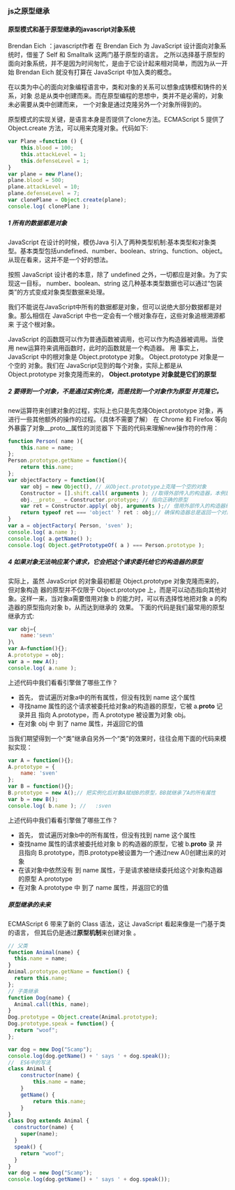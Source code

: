 ### js之原型继承

#### 原型模式和基于原型继承的javascript对象系统

Brendan Eich ：javascript作者
在 Brendan Eich 为 JavaScript 设计面向对象系统时，借鉴了 Self 和 Smalltalk 这两门基于原型的语言。
之所以选择基于原型的面向对象系统，并不是因为时间匆忙，是由于它设计起来相对简单，而因为从一开始 Brendan Eich 就没有打算在 JavaScript 中加入类的概念。

在以类为中心的面向对象编程语言中，类和对象的关系可以想象成铸模和铸件的关系，对象 总是从类中创建而来。而在原型编程的思想中，类并不是必需的，对象未必需要从类中创建而来， 一个对象是通过克隆另外一个对象所得到的。

原型模式的实现关键，是语言本身是否提供了clone方法。ECMAScript 5 提供了 Object.create 方法，可以用来克隆对象。代码如下:
```javascript
var Plane =function () {
    this.blood = 100;
    this.attackLevel = 1;
    this.defenseLevel = 1;
}
var plane = new Plane();
plane.blood = 500;
plane.attackLevel = 10;
plane.defenseLevel = 7;
var clonePlane = Object.create(plane);
console.log( clonePlane );
```
##### 1  所有的数据都是对象
JavaScript 在设计的时候，模仿Java 引入了两种类型机制:基本类型和对象类型。基本类型包括undefined、number、boolean、string、function、object。从现在看来，这并不是一个好的想法。

按照 JavaScript 设计者的本意，除了 undefined 之外，一切都应是对象。为了实现这一目标， number、boolean、string 这几种基本类型数据也可以通过“包装类”的方式变成对象类型数据来处理。

我们不能说在JavaScript中所有的数据都是对象，但可以说绝大部分数据都是对象。那么相信在 JavaScript 中也一定会有一个根对象存在，这些对象追根溯源都来 于这个根对象。

JavaScript 的函数既可以作为普通函数被调用，也可以作为构造器被调用。当使用 new运算符来调用函数时，此时的函数就是一个构造器。 用
事实上，JavaScript 中的根对象是 Object.prototype 对象。
Object.prototype 对象是一个空的 对象。我们在 JavaScript见到的每个对象，实际上都是从 Object.prototype 对象克隆而来的， **Object.prototype 对象就是它们的原型**
##### 2 要得到一个对象，不是通过实例化类，而是找到一个对象作为原型 并克隆它。            
new运算符来创建对象的过程，实际上也只是先克隆Object.prototype 对象，再进行一些其他额外的操作的过程。（具体不需要了解）
在 Chrome 和 Firefox 等向外暴露了对象__proto__属性的浏览器下
下面的代码来理解new操作符的作用：
```javascript
function Person( name ){
    this.name = name;
};
Person.prototype.getName = function(){
    return this.name;
};
var objectFactory = function(){
    var obj = new Object(), // 从Object.prototype上克隆一个空的对象
    Constructor = [].shift.call( arguments ); //取得外部传入的构造器，本例是 Person
    obj.__proto__ = Constructor.prototype; // 指向正确的原型
    var ret = Constructor.apply( obj, arguments );// 借用外部传入的构造器给obj设置属性
    return typeof ret === 'object' ? ret : obj;// 确保构造器总是返回一个对象
}
var a = objectFactory( Person, 'sven' );
console.log( a.name );
console.log( a.getName() );
console.log( Object.getPrototypeOf( a ) === Person.prototype );


```
##### 4  如果对象无法响应某个请求，它会把这个请求委托给它的构造器的原型

实际上，虽然 JavaScript 的对象最初都是  Object.prototype 对象克隆而来的，但对象构造 器的原型并不仅限于 Object.prototype 上，而是可以动态指向其他对象。这样一来，当对象a需要借用对象 b 的能力时，可以有选择性地把对象 a 的构造器的原型指向对象 b，从而达到继承的 效果。
下面的代码是我们最常用的原型继承方式:
```javascript
var obj={
    name:'sevn'
}\
var A=function(){};
A.prototype = obj;
var a = new A();
console.log( a.name );
```
上述代码中我们看看引擎做了哪些工作？
* 首先， 尝试遍历对象a中的所有属性，但没有找到 name 这个属性
* 寻找name 属性的这个请求被委托给对象a的构造器的原型，它被 a.__proto__ 记录并且
指向 A.prototype，而 A.prototype 被设置为对象 obj。
* 在对象 obj 中 到了 name 属性，并返回它的值

当我们期望得到一个“类”继承自另外一个“类”的效果时，往往会用下面的代码来模拟实现：
```javascript
var A = function(){};
A.prototype = {
    name: 'sven'
};
var B = function(){};
B.prototype = new A();// 把实例化后对象A赋给B的原型，BB就继承了A的所有属性
var b = new B();
console.log( b.name ); //   :sven
```
上述代码中我们看看引擎做了哪些工作？
* 首先， 尝试遍历对象b中的所有属性，但没有找到 name 这个属性
*   查找name 属性的请求被委托给对象 b 的构造器的原型，它被 b.__proto__  录 并且指向 B.prototype，而B.prototype被设置为一个通过new A()创建出来的对象
* 在该对象中依然没有 到 name 属性，于是请求被继续委托给这个对象构造器的原型 A.prototype
* 在对象 A.prototype 中 到了 name 属性，并返回它的值


##### 原型继承的未来

ECMAScript 6 带来了新的 Class 语法，这让 JavaScript 看起来像是一门基于类的语言， 但其后仍是通过**原型机制**来创建对象
。
```javascript
// 父类
function Animal(name) {
  this.name = name;
}
Animal.prototype.getName = function() {
  return this.name;
};
// 子类继承
function Dog(name) {
  Animal.call(this, name);
}
Dog.prototype = Object.create(Animal.prototype);
Dog.prototype.speak = function() {
  return "woof";
};

var dog = new Dog("Scamp");
console.log(dog.getName() + ' says ' + dog.speak());
//  ES6中的写法
class Animal {
    constructor(name) {
        this.name = name;
    }
    getName() {
        return this.name;
    }
}
class Dog extends Animal {
  constructor(name) {
    super(name);
  }
  speak() {
    return "woof";
  }
}
var dog = new Dog("Scamp");
console.log(dog.getName() + ' says ' + dog.speak());
```
